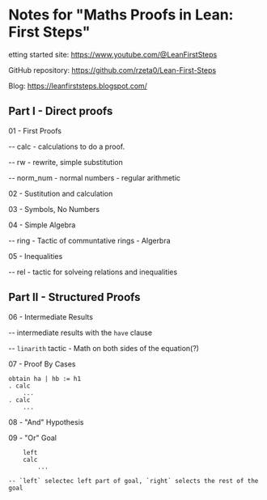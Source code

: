 # Notes for "Maths Proofs in Lean: First Steps"

etting started site: <https://www.youtube.com/@LeanFirstSteps>

GitHub repository: <https://github.com/rzeta0/Lean-First-Steps>

Blog: <https://leanfirststeps.blogspot.com/>

## Part I - Direct proofs

01 - First Proofs

-- calc - calculations to do a proof.

-- rw - rewrite, simple substitution

-- norm_num - normal numbers - regular arithmetic

02 - Sustitution and calculation

03 - Symbols, No Numbers

04 - Simple Algebra

-- ring -  Tactic of communtative rings - Algerbra

05 - Inequalities

-- rel - tactic for solveing relations and inequalities

## Part II - Structured Proofs

06 - Intermediate Results

-- intermediate results with the `have` clause

-- `linarith` tactic - Math on both sides of the equation(?)

07 - Proof By Cases

``` lean
obtain ha | hb := h1
. calc
    ...
. calc
    ...
```

08 - "And" Hypothesis

09 - "Or" Goal

```lean
    left
    calc
        ...

-- `left` selectec left part of goal, `right` selects the rest of the goal
```
